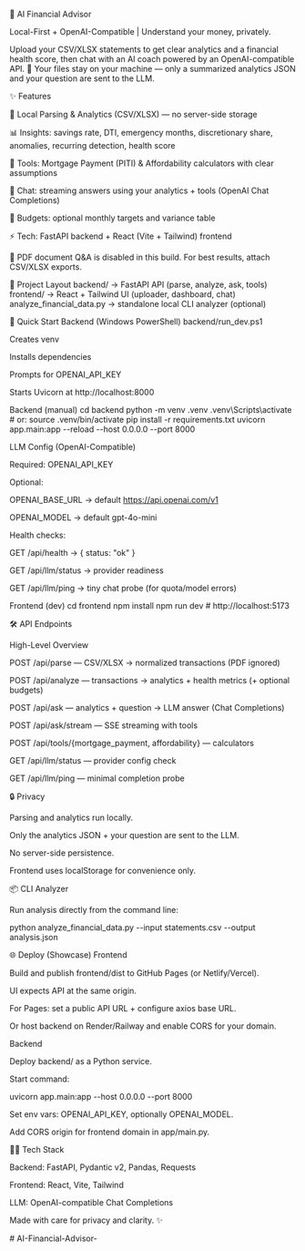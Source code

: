 💸 AI Financial Advisor

Local-First + OpenAI-Compatible | Understand your money, privately.

Upload your CSV/XLSX statements to get clear analytics and a financial health score, then chat with an AI coach powered by an OpenAI-compatible API.
🔐 Your files stay on your machine — only a summarized analytics JSON and your question are sent to the LLM.

✨ Features

🔐 Local Parsing & Analytics (CSV/XLSX) — no server-side storage

📊 Insights: savings rate, DTI, emergency months, discretionary share, anomalies, recurring detection, health score

🧮 Tools: Mortgage Payment (PITI) & Affordability calculators with clear assumptions

💬 Chat: streaming answers using your analytics + tools (OpenAI Chat Completions)

🧩 Budgets: optional monthly targets and variance table

⚡ Tech: FastAPI backend + React (Vite + Tailwind) frontend

📌 PDF document Q&A is disabled in this build. For best results, attach CSV/XLSX exports.

🧭 Project Layout
backend/   → FastAPI API (parse, analyze, ask, tools)
frontend/  → React + Tailwind UI (uploader, dashboard, chat)
analyze_financial_data.py  → standalone local CLI analyzer (optional)

🚀 Quick Start
Backend (Windows PowerShell)
backend/run_dev.ps1


Creates venv

Installs dependencies

Prompts for OPENAI_API_KEY

Starts Uvicorn at http://localhost:8000

Backend (manual)
cd backend
python -m venv .venv
.venv\Scripts\activate   # or: source .venv/bin/activate
pip install -r requirements.txt
uvicorn app.main:app --reload --host 0.0.0.0 --port 8000

LLM Config (OpenAI-Compatible)

Required: OPENAI_API_KEY

Optional:

OPENAI_BASE_URL → default https://api.openai.com/v1

OPENAI_MODEL → default gpt-4o-mini

Health checks:

GET /api/health → { status: "ok" }

GET /api/llm/status → provider readiness

GET /api/llm/ping → tiny chat probe (for quota/model errors)

Frontend (dev)
cd frontend
npm install
npm run dev   # http://localhost:5173

🛠️ API Endpoints

High-Level Overview

POST /api/parse — CSV/XLSX → normalized transactions (PDF ignored)

POST /api/analyze — transactions → analytics + health metrics (+ optional budgets)

POST /api/ask — analytics + question → LLM answer (Chat Completions)

POST /api/ask/stream — SSE streaming with tools

POST /api/tools/{mortgage_payment, affordability} — calculators

GET /api/llm/status — provider config check

GET /api/llm/ping — minimal completion probe

🔒 Privacy

Parsing and analytics run locally.

Only the analytics JSON + your question are sent to the LLM.

No server-side persistence.

Frontend uses localStorage for convenience only.

📦 CLI Analyzer

Run analysis directly from the command line:

python analyze_financial_data.py --input statements.csv --output analysis.json

🌐 Deploy (Showcase)
Frontend

Build and publish frontend/dist to GitHub Pages (or Netlify/Vercel).

UI expects API at the same origin.

For Pages: set a public API URL + configure axios base URL.

Or host backend on Render/Railway and enable CORS for your domain.

Backend

Deploy backend/ as a Python service.

Start command:

uvicorn app.main:app --host 0.0.0.0 --port 8000


Set env vars: OPENAI_API_KEY, optionally OPENAI_MODEL.

Add CORS origin for frontend domain in app/main.py.

🧑‍💻 Tech Stack

Backend: FastAPI, Pydantic v2, Pandas, Requests

Frontend: React, Vite, Tailwind

LLM: OpenAI-compatible Chat Completions

Made with care for privacy and clarity. ✨

#   A I - F i n a n c i a l - A d v i s o r - 
 
 
